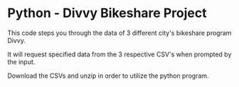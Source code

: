 # Python - Divvy Bikeshare Project


This code steps you through the data of 3 different city's bikeshare program Divvy.

It will request specified data from the 3 respective CSV's when prompted by the input.

Download the CSVs and unzip in order to utilize the python program.
